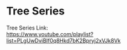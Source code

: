 # Tree Series
Tree Series Link:
</br>
https://www.youtube.com/playlist?list=PLgUwDviBIf0q8Hkd7bK2Bpryj2xVJk8Vk
